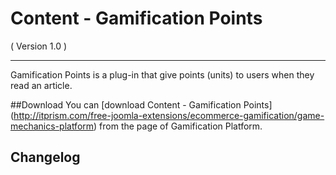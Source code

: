Content - Gamification Points
==========================
( Version 1.0 )
- - -

Gamification Points is a plug-in that give points (units) to users when they read an article.

##Download
You can [download Content - Gamification Points] (http://itprism.com/free-joomla-extensions/ecommerce-gamification/game-mechanics-platform) from the page of Gamification Platform.

Changelog
---------
